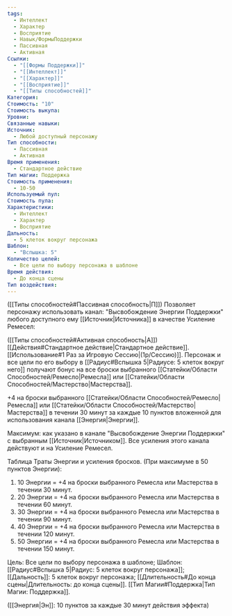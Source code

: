 ```yaml
---
tags:
  - Интеллект
  - Характер
  - Восприятие
  - Навык/ФормыПоддержки
  - Пассивная
  - Активная
Ссылки:
  - "[[Формы Поддержки]]"
  - "[[Интеллект]]"
  - "[[Характер]]"
  - "[[Восприятие]]"
  - "[[Типы способностей]]"
Категория: 
Стоимость: "10"
Стоимость выкупа: 
Уровни: 
Связанные навыки: 
Источник:
  - Любой доступный персонажу
Тип способности:
  - Пассивная
  - Активная
Время применения:
  - Стандартное действие
Тип магии: Поддержка
Стоимость применения:
  - 10-50
Используемый пул: 
Стоимость пула: 
Характеристики:
  - Интеллект
  - Характер
  - Восприятие
Дальность:
  - 5 клеток вокруг персонажа
Шаблон:
  - "Вспышка: 5"
Количество целей:
  - Все цели по выбору персонажа в шаблоне
Время действия:
  - До конца сцены
Тип воздействия:
---
```

([[Типы способностей#Пассивная способность|П]]) Позволяет персонажу использовать канал: "Высвобождение Энергии Поддержки" любого доступного ему [[Источник|Источника]] в качестве Усиление Ремесел:

([[Типы способностей#Активная способность|А]]) [[Действия#Стандартное действие|Стандартное действие]]. [[Использование#1 Раз за Игровую Сессию|(1р/Сессию)]]. Персонаж и все цели по его выбору в [[Радиус#Вспышка 5|Радиусе: 5 клеток вокруг него]] получают бонус на все броски выбранного [[Статейки/Области Способностей/Ремесло|Ремесла]] или [[Статейки/Области Способностей/Мастерство|Мастерства]].

+4 на броски выбранного [[Статейки/Области Способностей/Ремесло|Ремесла]] или [[Статейки/Области Способностей/Мастерство|Мастерства]] в течении 30 минут за каждые 10 пунктов вложенной для использования канала [[Энергия|Энергии]]. 
 
Максимум: как указано в канале "Высвобождение Энергии Поддержки" с выбранным [[Источник|Источником]]. Все усиления этого канала действуют и на Усиление Ремесел.

Таблица Траты Энергии и усиления бросков.
(При максимуме в 50 пунктов Энергии):

1. 10 Энергии = +4 на броски выбранного Ремесла или Мастерства в течении 30 минут.
2. 20 Энергии = +4 на броски выбранного Ремесла или Мастерства в течении 60 минут.
3. 30 Энергии = +4 на броски выбранного Ремесла или Мастерства в течении 90 минут.
4. 40 Энергии = +4 на броски выбранного Ремесла или Мастерства в течении 120 минут.
5. 50 Энергии = +4 на броски выбранного Ремесла или Мастерства в течении 150 минут.

Цель: Все цели по выбору персонажа в шаблоне; Шаблон: [[Радиус#Вспышка 5|Радиус: 5 клеток вокруг персонажа]]; [[Дальность]]: 5 клеток вокруг персонажа; [[Длительность#До конца сцены|Длительность: до конца сцены]]. [[Тип Магии#Поддержка|Тип Магии: Поддержка]].

([[Энергия|Эн]]: 10 пунктов за каждые 30 минут действия эффекта)
